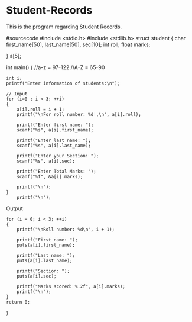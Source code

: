 # Student-Records
This is the program regarding Student Records.

#sourcecode
#include <stdio.h>
#include <stdlib.h>
struct student 
{
    char first_name[50], last_name[50], sec[10];
    int roll;
    float marks;
	
} a[5];

int main()
{
	//a-z = 97-122
	//A-Z = 65-90
	
    int i;
    printf("Enter information of students:\n");

    // Input
    for (i=0 ; i < 3; ++i) 
	{
        a[i].roll = i + 1;
        printf("\nFor roll number: %d ,\n", a[i].roll);
		
        printf("Enter first name: ");
        scanf("%s", a[i].first_name);
		
        printf("Enter last name: ");
        scanf("%s", a[i].last_name);
		
		printf("Enter your Section: ");
        scanf("%s", a[i].sec);
		
        printf("Enter Total Marks: ");
        scanf("%f", &a[i].marks);
		
		printf("\n");
    }
		printf("\n");
		
Output
	
    for (i = 0; i < 3; ++i)
	{
        printf("\nRoll number: %d\n", i + 1);
		
        printf("First name: ");
        puts(a[i].first_name);
		
        printf("Last name: ");
        puts(a[i].last_name);
		
		printf("Section: ");
        puts(a[i].sec);
		
        printf("Marks scored: %.2f", a[i].marks);
        printf("\n");
    }
    return 0;
}

